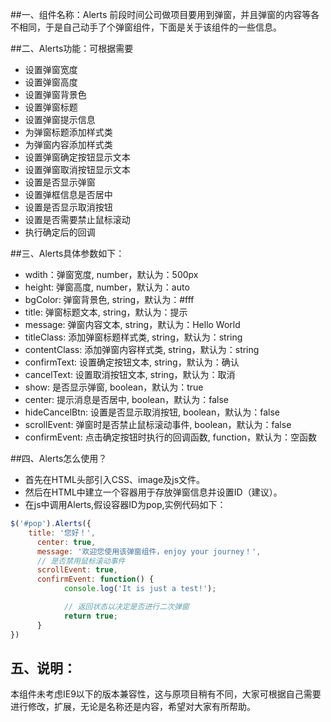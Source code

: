 ##一、组件名称：Alerts
前段时间公司做项目要用到弹窗，并且弹窗的内容等各不相同，于是自己动手了个弹窗组件，下面是关于该组件的一些信息。

##二、Alerts功能：可根据需要
* 设置弹窗宽度
* 设置弹窗高度
* 设置弹窗背景色
* 设置弹窗标题
* 设置弹窗提示信息
* 为弹窗标题添加样式类
* 为弹窗内容添加样式类
* 设置弹窗确定按钮显示文本
* 设置弹窗取消按钮显示文本
* 设置是否显示弹窗
* 设置弹框信息是否居中
* 设置是否显示取消按钮
* 设置是否需要禁止鼠标滚动
* 执行确定后的回调

##三、Alerts具体参数如下：
 * wdith：弹窗宽度, number，默认为：500px
 * height: 弹窗高度, number，默认为：auto
 * bgColor: 弹窗背景色, string，默认为：#fff
 * title: 弹窗标题文本, string，默认为：提示
 * message: 弹窗内容文本, string，默认为：Hello World
 * titleClass: 添加弹窗标题样式类, string，默认为：string
 * contentClass: 添加弹窗内容样式类, string，默认为：string
 * confirmText: 设置确定按钮文本, string，默认为：确认
 * cancelText: 设置取消按钮文本, string，默认为：取消
 * show: 是否显示弹窗, boolean，默认为：true
 * center: 提示消息是否居中, boolean，默认为：false
 * hideCancelBtn: 设置是否显示取消按钮, boolean，默认为：false
 * scrollEvent: 弹窗时是否禁止鼠标滚动事件, boolean，默认为：false
 * confirmEvent: 点击确定按钮时执行的回调函数, function，默认为：空函数

##四、Alerts怎么使用？
* 首先在HTML头部引入CSS、image及js文件。
* 然后在HTML中建立一个容器用于存放弹窗信息并设置ID（建议）。
* 在js中调用Alerts,假设容器ID为pop,实例代码如下：

```javascript
$('#pop').Alerts({
    title: '您好！',
      center: true,
      message: '欢迎您使用该弹窗组件，enjoy your journey！',
      // 是否禁用鼠标滚动事件
      scrollEvent: true,
      confirmEvent: function() {
            console.log('It is just a test!');

            // 返回状态以决定是否进行二次弹窗
            return true;
      }
})
```

## 五、说明：
本组件未考虑IE9以下的版本兼容性，这与原项目稍有不同，大家可根据自己需要进行修改，扩展，无论是名称还是内容，希望对大家有所帮助。
